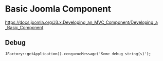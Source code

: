 # Basic Joomla Component
https://docs.joomla.org/J3.x:Developing_an_MVC_Component/Developing_a_Basic_Component

## Debug
`JFactory::getApplication()->enqueueMessage('Some debug string(s)');`
